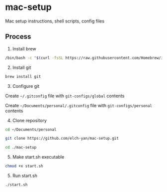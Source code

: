 # mac-setup
Mac setup instructions, shell scripts, config files

## Process

1. Install brew

```sh
/bin/bash -c "$(curl -fsSL https://raw.githubusercontent.com/Homebrew/install/HEAD/install.sh)"
```

2. Install git

```sh
brew install git
```

3. Configure git

Create `~/.gitconfig` file with `git-configs/global` contents

Create `~/Documents/personal/.gitconfig` file with `git-configs/personal` contents

4. Clone repository

```sh
cd ~/Documents/personal

git clone https://github.com/elch-yan/mac-setup.git

cd ./mac-setup
``` 

5. Make start.sh executable

```sh
chmod +x start.sh
```

5. Run start.sh

```sh
./start.sh
```